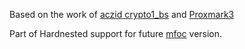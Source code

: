 Based on the work of [aczid crypto1_bs](https://github.com/aczid/crypto1_bs) and [Proxmark3](https://github.com/Proxmark/proxmark3/)

Part of Hardnested support for future [mfoc](https://github.com/vk496/mfoc/tree/hardnested) version.
